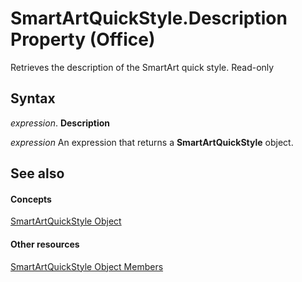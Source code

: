 
# SmartArtQuickStyle.Description Property (Office)

Retrieves the description of the SmartArt quick style. Read-only


## Syntax

 _expression_. **Description**

 _expression_ An expression that returns a **SmartArtQuickStyle** object.


## See also


#### Concepts


[SmartArtQuickStyle Object](e128920b-7adc-71e2-928b-84285f24d574.md)
#### Other resources


[SmartArtQuickStyle Object Members](9121866b-1308-4024-faa6-fa9254f18dd6.md)
